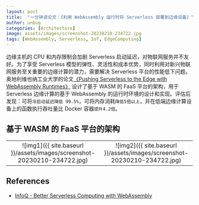 ```yaml
---
layout: post
title:  "一分钟读论文：《利用 WebAssembly 运行时将 Serverless 部署到边缘设备》"
author: unbug
categories: [Architecture]
image: assets/images/screenshot-20230210-234722.jpg
tags: [WebAssembly, Serverless, IoT, EdgeComputing]
---
```

边缘主机的 CPU 和内存限制会加剧 Serverless 启动延迟，对物联网服务并不友好。为了享受 Serverless 模型的弹性、灵活性和成本优势，同时利用对新兴物联网服务至关重要的边缘计算的潜力，需要解决 Serverless 平台的性能低下问题。奥地利维也纳工业大学的论文[《Pushing Serverless to the Edge with WebAssembly Runtimes》][paper1-url] 设计了基于 WASM 的 FaaS 平台的架构，用于 Serverless 边缘计算的基于 WebAssembly 的运行时环境的设计和实现。评估后发现：可将`冷启动延迟降低 99.5%`，可将内存消耗`降低5倍以上`，并在低端边缘计算设备上的函数执行吞吐量比 Docker 容器`提升4.2倍`。

## 基于 WASM 的 FaaS 平台的架构
|                                       |                                       |
|:-------------------------------------:|:-------------------------------------:|
|![img1]({{ site.baseurl }}/assets/images/screenshot-20230210-234722.jpg)| ![img2]({{ site.baseurl }}/assets/images/screenshot-20230210-234722.jpg) |





## References
- [InfoQ - Better Serverless Computing with WebAssembly][links-1]


[paper1-url]: https://dsg.tuwien.ac.at/team/sd/papers/CCGrid_2022_P_Frangoudis_Pushing.pdf
[links-1]: https://www.infoq.com/presentations/webassembly-edge-wasi/